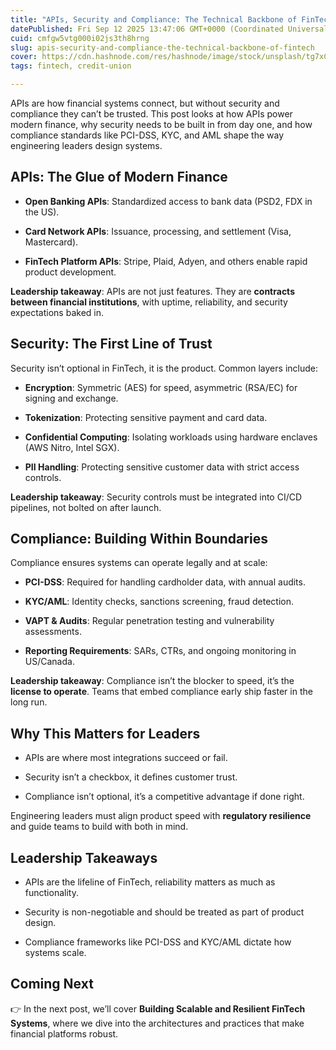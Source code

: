 ```yaml
---
title: "APIs, Security and Compliance: The Technical Backbone of FinTech"
datePublished: Fri Sep 12 2025 13:47:06 GMT+0000 (Coordinated Universal Time)
cuid: cmfgw5vtg000i02js3th8hrng
slug: apis-security-and-compliance-the-technical-backbone-of-fintech
cover: https://cdn.hashnode.com/res/hashnode/image/stock/unsplash/tg7xChYyE08/upload/d9724f798cacf2a7e5026ac5364eb136.jpeg
tags: fintech, credit-union

---
```


APIs are how financial systems connect, but without security and compliance they can’t be trusted. This post looks at how APIs power modern finance, why security needs to be built in from day one, and how compliance standards like PCI-DSS, KYC, and AML shape the way engineering leaders design systems.

## APIs: The Glue of Modern Finance

* **Open Banking APIs**: Standardized access to bank data (PSD2, FDX in the US).
    
* **Card Network APIs**: Issuance, processing, and settlement (Visa, Mastercard).
    
* **FinTech Platform APIs**: Stripe, Plaid, Adyen, and others enable rapid product development.
    

**Leadership takeaway**: APIs are not just features. They are **contracts between financial institutions**, with uptime, reliability, and security expectations baked in.

## Security: The First Line of Trust

Security isn’t optional in FinTech, it is the product. Common layers include:

* **Encryption**: Symmetric (AES) for speed, asymmetric (RSA/EC) for signing and exchange.
    
* **Tokenization**: Protecting sensitive payment and card data.
    
* **Confidential Computing**: Isolating workloads using hardware enclaves (AWS Nitro, Intel SGX).
    
* **PII Handling**: Protecting sensitive customer data with strict access controls.
    

**Leadership takeaway**: Security controls must be integrated into CI/CD pipelines, not bolted on after launch.

## Compliance: Building Within Boundaries

Compliance ensures systems can operate legally and at scale:

* **PCI-DSS**: Required for handling cardholder data, with annual audits.
    
* **KYC/AML**: Identity checks, sanctions screening, fraud detection.
    
* **VAPT & Audits**: Regular penetration testing and vulnerability assessments.
    
* **Reporting Requirements**: SARs, CTRs, and ongoing monitoring in US/Canada.
    

**Leadership takeaway**: Compliance isn’t the blocker to speed, it’s the **license to operate**. Teams that embed compliance early ship faster in the long run.

## Why This Matters for Leaders

* APIs are where most integrations succeed or fail.
    
* Security isn’t a checkbox, it defines customer trust.
    
* Compliance isn’t optional, it’s a competitive advantage if done right.
    

Engineering leaders must align product speed with **regulatory resilience** and guide teams to build with both in mind.

## Leadership Takeaways

* APIs are the lifeline of FinTech, reliability matters as much as functionality.
    
* Security is non-negotiable and should be treated as part of product design.
    
* Compliance frameworks like PCI-DSS and KYC/AML dictate how systems scale.
    

## Coming Next

👉 In the next post, we’ll cover **Building Scalable and Resilient FinTech Systems**, where we dive into the architectures and practices that make financial platforms robust.